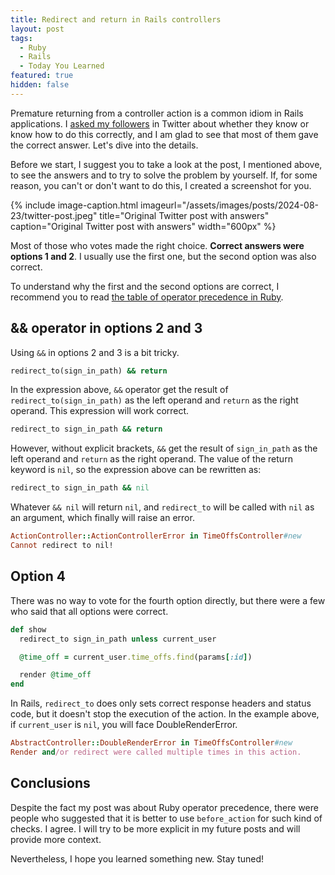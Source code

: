 ```yaml
---
title: Redirect and return in Rails controllers
layout: post
tags:
  - Ruby
  - Rails
  - Today You Learned
featured: true
hidden: false
---
```


Premature returning from a controller action is a common idiom in Rails applications. I [asked my followers](https://x.com/igor_alexandrov/status/1825463488954741103) in Twitter about whether they know or know how to do this correctly, and I am glad to see that most of them gave the correct answer. Let's dive into the details.

<!--more-->

Before we start, I suggest you to take a look at the post, I mentioned above, to see the answers and to try to solve the problem by yourself. If, for some reason, you can't or don't want to do this, I created a screenshot for you.

{% include image-caption.html imageurl="/assets/images/posts/2024-08-23/twitter-post.jpeg" title="Original Twitter post with answers" caption="Original Twitter post with answers" width="600px" %}

Most of those who votes made the right choice. **Correct answers were options 1 and 2**. I usually use the first one, but the second option was also correct.

To understand why the first and the second options are correct, I recommend you to read [the table of operator precedence in Ruby](https://ruby-doc.com/docs/ProgrammingRuby/language.html#table_18.4).

## && operator in options 2 and 3

Using `&&` in options 2 and 3 is a bit tricky.

``` ruby
redirect_to(sign_in_path) && return
```

In the expression above, `&&` operator get the result of `redirect_to(sign_in_path)` as the left operand and `return` as the right operand. This expression will work correct.

``` ruby
redirect_to sign_in_path && return
```

However, without explicit brackets, `&&` get the result of `sign_in_path` as the left operand and `return` as the right operand. The value of the return keyword is `nil`, so the expression above can be rewritten as:

``` ruby
redirect_to sign_in_path && nil
```

Whatever `&& nil` will return `nil`, and `redirect_to` will be called with `nil` as an argument, which finally will raise an error.

``` ruby
ActionController::ActionControllerError in TimeOffsController#new
Cannot redirect to nil!
```

## Option 4

There was no way to vote for the fourth option directly, but there were a few who said that all options were correct.

``` ruby
def show
  redirect_to sign_in_path unless current_user

  @time_off = current_user.time_offs.find(params[:id])

  render @time_off
end
```

In Rails, `redirect_to` does only sets correct response headers and status code, but it doesn't stop the execution of the action. In the example above, if `current_user` is `nil`, you will face DoubleRenderError.

``` ruby
AbstractController::DoubleRenderError in TimeOffsController#new
Render and/or redirect were called multiple times in this action.
```

## Conclusions

Despite the fact my post was about Ruby operator precedence, there were people who suggested that it is better to use `before_action` for such kind of checks. I agree. I will try to be more explicit in my future posts and will provide more context.

Nevertheless, I hope you learned something new. Stay tuned!
